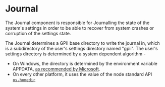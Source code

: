 # Journal

The Journal component is responsible for Journalling the state of the system's settings
in order to be able to recover from system crashes or corruption of the settings state.

The Journal determines a GPII base directory to write the journal in, which is a subdirectory
of the user's settings directory named "gpii". The user's settings directory is determined
by a system dependent algorithm -

* On Windows, the directory is determined by the environment variable APPDATA, [as recommended by Microsoft](https://blogs.msdn.microsoft.com/patricka/2010/03/18/where-should-i-store-my-data-and-configuration-files-if-i-target-multiple-os-versions/).
* On every other platform, it uses the value of the node standard API
  [`os.homedir`](https://nodejs.org/api/os.html#os_os_homedir)
